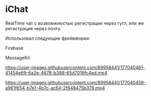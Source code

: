 # iChat

RealTime чат с возвомжностью регистрации через гугл, или же регистрация через почту.

Использовал следующие фреймворки:

Firebase

MessageKit



https://user-images.githubusercontent.com/89958441/177040461-41454e69-6a2e-4678-b388-65d7018fc4ed.mp4


https://user-images.githubusercontent.com/89958441/177040459-a961f654-b7e1-4b7c-ac64-2f848475b378.mp4


